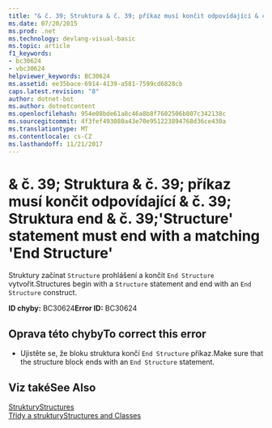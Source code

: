 ```yaml
---
title: "& č. 39; Struktura & č. 39; příkaz musí končit odpovídající & č. 39; Struktura end & č. 39;"
ms.date: 07/20/2015
ms.prod: .net
ms.technology: devlang-visual-basic
ms.topic: article
f1_keywords:
- bc30624
- vbc30624
helpviewer_keywords: BC30624
ms.assetid: ee35bace-6914-4139-a581-7599cd6828cb
caps.latest.revision: "8"
author: dotnet-bot
ms.author: dotnetcontent
ms.openlocfilehash: 954e08bde61a8c46a8b8f7602506b807c342138c
ms.sourcegitcommit: 4f3fef493080a43e70e951223894768d36ce430a
ms.translationtype: MT
ms.contentlocale: cs-CZ
ms.lasthandoff: 11/21/2017
---
```

# <a name="39structure39-statement-must-end-with-a-matching-39end-structure39"></a><span data-ttu-id="66846-102">& č. 39; Struktura & č. 39; příkaz musí končit odpovídající & č. 39; Struktura end & č. 39;</span><span class="sxs-lookup"><span data-stu-id="66846-102">&#39;Structure&#39; statement must end with a matching &#39;End Structure&#39;</span></span>
<span data-ttu-id="66846-103">Struktury začínat `Structure` prohlášení a končit `End Structure` vytvořit.</span><span class="sxs-lookup"><span data-stu-id="66846-103">Structures begin with a `Structure` statement and end with an `End Structure` construct.</span></span>  
  
 <span data-ttu-id="66846-104">**ID chyby:** BC30624</span><span class="sxs-lookup"><span data-stu-id="66846-104">**Error ID:** BC30624</span></span>  
  
## <a name="to-correct-this-error"></a><span data-ttu-id="66846-105">Oprava této chyby</span><span class="sxs-lookup"><span data-stu-id="66846-105">To correct this error</span></span>  
  
-   <span data-ttu-id="66846-106">Ujistěte se, že bloku struktura končí `End Structure` příkaz.</span><span class="sxs-lookup"><span data-stu-id="66846-106">Make sure that the structure block ends with an `End Structure` statement.</span></span>  
  
## <a name="see-also"></a><span data-ttu-id="66846-107">Viz také</span><span class="sxs-lookup"><span data-stu-id="66846-107">See Also</span></span>  
 [<span data-ttu-id="66846-108">Struktury</span><span class="sxs-lookup"><span data-stu-id="66846-108">Structures</span></span>](../../visual-basic/programming-guide/language-features/data-types/structures.md)  
 [<span data-ttu-id="66846-109">Třídy a struktury</span><span class="sxs-lookup"><span data-stu-id="66846-109">Structures and Classes</span></span>](../../visual-basic/programming-guide/language-features/data-types/structures-and-classes.md)
